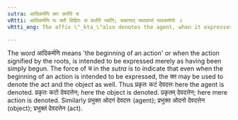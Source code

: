 ```yaml
---
sutra: आदिकर्मणि क्तः कर्तरि च
vRtti: आदिकर्मणि यः क्तौ विहितः स कर्तरि भवति; चकारात् यथाप्राप्तं भावकर्मणोः ॥
vRtti_eng: The affix \"_kta_\"also denotes the agent, when it expresses a beginning of an action.

---
```

The word आदिकर्मणि means 'the beginning of an action' or when the action signified by the roots, is intended to be expressed merely as having been simply begun. The force of च in the _sutra_ is to indicate that even when the beginning of an action is intended to be expressed, the क्त may be used to denote the act and the object as well. Thus प्रकृतः कटं देवदत्तः here the agent is denoted. प्रकृतः कटो देवदत्तेन; here the object is denoted. प्रकृतम् देवदत्तेन; here mere action is denoted. Similarly प्रभुक्त ओदनं देवदत्तः (agent); प्रभुक्त ओदनो देवदत्तेन (object); प्रभुक्तं देवदत्तेन (act).